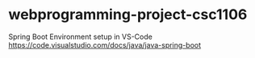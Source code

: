 # webprogramming-project-csc1106
Spring Boot Environment setup in VS-Code
https://code.visualstudio.com/docs/java/java-spring-boot

